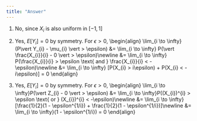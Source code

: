 ```yaml
---
title: "Answer"
---
```


1.  No, since $X_{i}$ is also uniform in $[-1,1]$

2.  Yes, $E[Y_{i}] = 0$ by symmetry. For $\epsilon > 0$,
    \begin{align}
                    \lim_{i \to \infty}(P\vert Y_{i} - \mu_{i} \vert > \epsilon) &= \lim_{i \to \infty} P(\vert \frac{X_{i}}{i} - 0 \vert > \epsilon)\newline
                    &= \lim_{i \to \infty} P(\frac{X_{i}}{i} > \epsilon \text{ and } \frac{X_{i}}{i} < -\epsilon)\newline
                    &= \lim_{i \to \infty} [P(X_{i} > i\epsilon) + P(X_{i} < -i\epsilon)] = 0
                \end{align}

3.  Yes, $E[Y_{i}] = 0$ by symmetry. For $\epsilon > 0$,
    \begin{align}
                    \lim_{i \to \infty}P(\vert Z_{i} - 0 \vert > \epsilon) &= \lim_{i \to \infty}P((X_{i})^{i} > \epsilon \text{ or } (X_{i})^{i} < -\epsilon)\newline
                    &= \lim_{i \to \infty} [\frac{1}{2}(1 - \epsilon^{1/i}) + \frac{1}{2}(1 - \epsilon^{1/i})]\newline
                    &= \lim_{i \to \infty}(1 - \epsilon^{1/i}) = 0
                \end{align}
